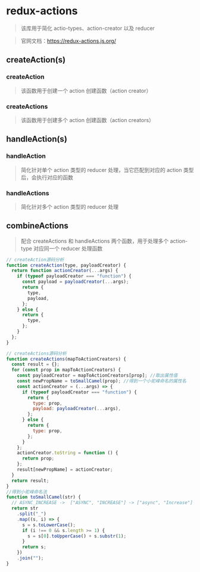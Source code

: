 # redux-actions

> 该库用于简化 actio-types、action-creator 以及 reducer

> 官网文档：https://redux-actions.js.org/

## createAction(s)

### createAction

> 该函数用于创建一个 action 创建函数（action creator）

### createActions

> 该函数用于创建多个 action 创建函数（action creators）

## handleAction(s)

### handleAction

> 简化针对单个 action 类型的 reducer 处理，当它匹配到对应的 action 类型后，会执行对应的函数

### handleActions

> 简化针对多个 action 类型的 reducer 处理

## combineActions

> 配合 createActions 和 handleActions 两个函数，用于处理多个 action-type 对应同一个 reducer 处理函数

```js
// createAction源码分析
function createAction(type, payloadCreator) {
  return function actionCreator(...args) {
    if (typeof payloadCreator === "function") {
      const payload = payloadCreator(...args);
      return {
        type,
        payload,
      };
    } else {
      return {
        type,
      };
    }
  };
}
```

```js
// createActions源码分析
function createActions(mapToActionCreators) {
  const result = {};
  for (const prop in mapToActionCreators) {
    const payloadCreator = mapToActionCreators[prop]; //取出属性值
    const newPropName = toSmallCamel(prop); //得到一个小驼峰命名的属性名
    const actionCreator = (...args) => {
      if (typeof payloadCreator === "function") {
        return {
          type: prop,
          payload: payloadCreator(...args),
        };
      } else {
        return {
          type: prop,
        };
      }
    };
    actionCreator.toString = function () {
      return prop;
    };
    result[newPropName] = actionCreator;
  }
  return result;
}
//得到小驼峰命名法
function toSmallCamel(str) {
  // ASYNC_INCREASE ->  ["ASYNC", "INCREASE"] -> ["async", "Increase"] -> "asyncIncrease"
  return str
    .split("_")
    .map((s, i) => {
      s = s.toLowerCase();
      if (i !== 0 && s.length >= 1) {
        s = s[0].toUpperCase() + s.substr(1);
      }
      return s;
    })
    .join("");
}
```
